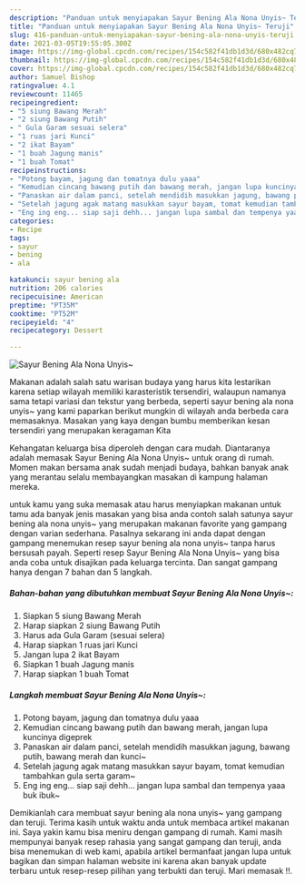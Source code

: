 ```yaml
---
description: "Panduan untuk menyiapakan Sayur Bening Ala Nona Unyis~ Teruji"
title: "Panduan untuk menyiapakan Sayur Bening Ala Nona Unyis~ Teruji"
slug: 416-panduan-untuk-menyiapakan-sayur-bening-ala-nona-unyis-teruji
date: 2021-03-05T19:55:05.300Z
image: https://img-global.cpcdn.com/recipes/154c582f41db1d3d/680x482cq70/sayur-bening-ala-nona-unyis-foto-resep-utama.jpg
thumbnail: https://img-global.cpcdn.com/recipes/154c582f41db1d3d/680x482cq70/sayur-bening-ala-nona-unyis-foto-resep-utama.jpg
cover: https://img-global.cpcdn.com/recipes/154c582f41db1d3d/680x482cq70/sayur-bening-ala-nona-unyis-foto-resep-utama.jpg
author: Samuel Bishop
ratingvalue: 4.1
reviewcount: 11465
recipeingredient:
- "5 siung Bawang Merah"
- "2 siung Bawang Putih"
- " Gula Garam sesuai selera"
- "1 ruas jari Kunci"
- "2 ikat Bayam"
- "1 buah Jagung manis"
- "1 buah Tomat"
recipeinstructions:
- "Potong bayam, jagung dan tomatnya dulu yaaa"
- "Kemudian cincang bawang putih dan bawang merah, jangan lupa kuncinya digeprek"
- "Panaskan air dalam panci, setelah mendidih masukkan jagung, bawang putih, bawang merah dan kunci~"
- "Setelah jagung agak matang masukkan sayur bayam, tomat kemudian tambahkan gula serta garam~"
- "Eng ing eng... siap saji dehh... jangan lupa sambal dan tempenya yaaa buk ibuk~"
categories:
- Recipe
tags:
- sayur
- bening
- ala

katakunci: sayur bening ala 
nutrition: 206 calories
recipecuisine: American
preptime: "PT35M"
cooktime: "PT52M"
recipeyield: "4"
recipecategory: Dessert

---
```



![Sayur Bening Ala Nona Unyis~](https://img-global.cpcdn.com/recipes/154c582f41db1d3d/680x482cq70/sayur-bening-ala-nona-unyis-foto-resep-utama.jpg)

Makanan adalah salah satu warisan budaya yang harus kita lestarikan karena setiap wilayah memiliki karasteristik tersendiri, walaupun namanya sama tetapi variasi dan tekstur yang berbeda, seperti sayur bening ala nona unyis~ yang kami paparkan berikut mungkin di wilayah anda berbeda cara memasaknya. Masakan yang kaya dengan bumbu memberikan kesan tersendiri yang merupakan keragaman Kita



Kehangatan keluarga bisa diperoleh dengan cara mudah. Diantaranya adalah memasak Sayur Bening Ala Nona Unyis~ untuk orang di rumah. Momen makan bersama anak sudah menjadi budaya, bahkan banyak anak yang merantau selalu membayangkan masakan di kampung halaman mereka.

untuk kamu yang suka memasak atau harus menyiapkan makanan untuk tamu ada banyak jenis masakan yang bisa anda contoh salah satunya sayur bening ala nona unyis~ yang merupakan makanan favorite yang gampang dengan varian sederhana. Pasalnya sekarang ini anda dapat dengan gampang menemukan resep sayur bening ala nona unyis~ tanpa harus bersusah payah.
Seperti resep Sayur Bening Ala Nona Unyis~ yang bisa anda coba untuk disajikan pada keluarga tercinta. Dan sangat gampang hanya dengan 7 bahan dan 5 langkah.


<!--inarticleads1-->

##### Bahan-bahan yang dibutuhkan membuat Sayur Bening Ala Nona Unyis~:

1. Siapkan 5 siung Bawang Merah
1. Harap siapkan 2 siung Bawang Putih
1. Harus ada  Gula Garam (sesuai selera)
1. Harap siapkan 1 ruas jari Kunci
1. Jangan lupa 2 ikat Bayam
1. Siapkan 1 buah Jagung manis
1. Harap siapkan 1 buah Tomat




<!--inarticleads2-->

##### Langkah membuat  Sayur Bening Ala Nona Unyis~:

1. Potong bayam, jagung dan tomatnya dulu yaaa
1. Kemudian cincang bawang putih dan bawang merah, jangan lupa kuncinya digeprek
1. Panaskan air dalam panci, setelah mendidih masukkan jagung, bawang putih, bawang merah dan kunci~
1. Setelah jagung agak matang masukkan sayur bayam, tomat kemudian tambahkan gula serta garam~
1. Eng ing eng... siap saji dehh... jangan lupa sambal dan tempenya yaaa buk ibuk~




Demikianlah cara membuat sayur bening ala nona unyis~ yang gampang dan teruji. Terima kasih untuk waktu anda untuk membaca artikel makanan ini. Saya yakin kamu bisa meniru dengan gampang di rumah. Kami masih mempunyai banyak resep rahasia yang sangat gampang dan teruji, anda bisa menemukan di web kami, apabila artikel bermanfaat jangan lupa untuk bagikan dan simpan halaman website ini karena akan banyak update terbaru untuk resep-resep pilihan yang terbukti dan teruji. Mari memasak !!. 
